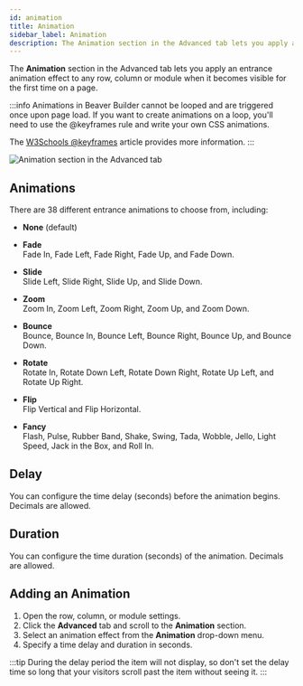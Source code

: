 ```yaml
---
id: animation
title: Animation
sidebar_label: Animation
description: The Animation section in the Advanced tab lets you apply an entrance animation effect to any row, column or module when it becomes visible for the first time on a page.
---
```


The **Animation** section in the Advanced tab lets you apply an entrance animation effect to any row, column or module when it becomes visible for the first time on a page.

:::info
Animations in Beaver Builder cannot be looped and are triggered once upon page load. If you want to create animations on a loop, you'll need to use the @keyframes rule and write your own CSS animations.

The [W3Schools @keyframes](https://www.w3schools.com/cssref/css3_pr_animation-keyframes.php) article provides more information.
:::

![Animation section in the Advanced tab](/img/beaver-builder/editor-basics--advanced-tab--animation--1.jpg)

## Animations

There are 38 different entrance animations to choose from, including:

* **None** (default)

* **Fade**   
  Fade In, Fade Left, Fade Right, Fade Up, and Fade Down.

* **Slide**		
  Slide Left, Slide Right, Slide Up, and Slide Down.
			
* **Zoom**  
  Zoom In, Zoom Left, Zoom Right, Zoom Up, and Zoom Down.
				
* **Bounce**  
  Bounce, Bounce In, Bounce Left, Bounce Right, Bounce Up, and Bounce Down.
			
* **Rotate**  
  Rotate In, Rotate Down Left, Rotate Down Right, Rotate Up Left, and Rotate Up Right.
				
* **Flip**  
  Flip Vertical and Flip Horizontal.
			
* **Fancy**  
  Flash, Pulse, Rubber Band, Shake, Swing, Tada, Wobble, Jello, Light Speed, Jack in the Box, and Roll In.
  
## Delay

You can configure the time delay (seconds) before the animation begins. Decimals are allowed.

## Duration

You can configure the time duration (seconds) of the animation. Decimals are allowed.

## Adding an Animation

1. Open the row, column, or module settings.
2. Click the **Advanced** tab and scroll to the **Animation** section.
3. Select an animation effect from the **Animation** drop-down menu.
4. Specify a time delay and duration in seconds.

:::tip
During the delay period the item will not display, so don't set the delay time so long that your visitors scroll past the item without seeing it.
:::
